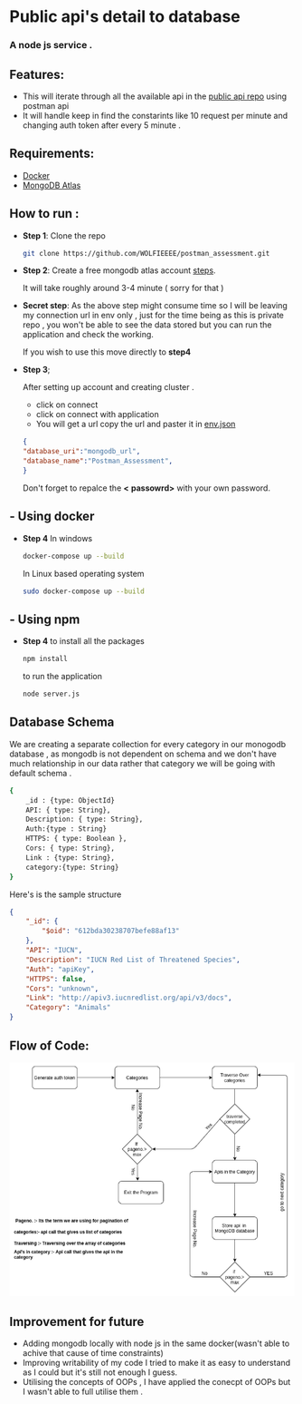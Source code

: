 # Public api's detail to database


### A node js service .

## Features:
- This will iterate through all the available api in the [public api repo](https://github.com/public-apis/public-apis) using postman api
- It will handle keep in find the constarints like 10 request per minute and changing auth token after every 5 minute .

## Requirements:
- [Docker](https://www.python.org/downloads/)
- [MongoDB Atlas](https://www.docker.com/)

## How to run :
- **Step 1**:
    Clone the repo
    ```bash
    git clone https://github.com/WOLFIEEEE/postman_assessment.git
    ```
- **Step 2**:
    Create a free mongodb atlas account [steps](https://www.mongodb.com/cloud/atlas/register).

    It will take roughly around 3-4 minute ( sorry for that )

- **Secret step**:
    As the above step might consume time so I will be leaving my connection url in env only , just for the time being as this is private repo , you won't be able to see the data stored but you can run the application and check the working.

    If you wish to use this move directly to **step4** 

- **Step 3**;
    
    After setting up account and creating cluster . 

    - click on connect 
    -  click on connect with application 
    -  You will get a url copy the url and paster it in [env.json](https://github.com/WOLFIEEEE/postman_assessment/blob/main/env.json)

    ```json
    {
    "database_uri":"mongodb_url",
    "database_name":"Postman_Assessment",
    }
    ```

    Don't forget to repalce the **<** **passowrd>**  with  your own password.

## - Using docker
- **Step 4**
    In windows
     ```bash
    docker-compose up --build 
    ```
    In Linux based operating system 
     ```bash
    sudo docker-compose up --build
    ```

## - Using npm
- **Step 4**
    to install all the packages
     ```bash
    npm install
    ```
    to run the application
     ```bash
    node server.js
    ```
##  Database Schema

We are creating a separate collection for every category in our monogodb database , as mongodb is not dependent on schema and we don't have much relationship in our data rather that category we will be going with default schema . 

```bash
{
    _id : {type: ObjectId}
    API: { type: String},
    Description: { type: String},
    Auth:{type : String}
    HTTPS: { type: Boolean },
    Cors: { type: String},
    Link : {type: String},
    category:{type: String} 
}
```

Here's is the sample structure

```json
{
    "_id": {
        "$oid": "612bda30238707befe88af13"
    },
    "API": "IUCN",
    "Description": "IUCN Red List of Threatened Species",
    "Auth": "apiKey",
    "HTTPS": false,
    "Cors": "unknown",
    "Link": "http://apiv3.iucnredlist.org/api/v3/docs",
    "Category": "Animals"
}
```

    


## Flow of Code:
<p align="center">
  <img src="images/flow.png" width="" title="hover text">
</p>

## Improvement for future

- Adding mongodb locally with node js in the same docker(wasn't able to achive that cause of time constraints)
- Improving writability of my code I tried to make it as easy to understand as I could but it's still not enough I guess.
- Utilising the concepts of OOPs , I have applied the conecpt of OOPs but I wasn't able to full utilise them .

    


